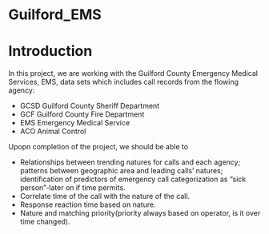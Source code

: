 # Guilford_EMS
# Introduction
  In this project, we are working with the Guilford County Emergency Medical Services, EMS, data sets which includes call records from the flowing agency:
  - GCSD Guilford County Sheriff Department 
  - GCF Guilford County Fire Department
  - EMS	 Emergency Medical Service
  - ACO Animal Control
  
Upopn completion of the project, we should be able to 
  - Relationships between trending natures for calls and each agency; patterns between geographic area and leading calls’ natures; identification of predictors of emergency call categorization as “sick person”-later on if time permits.
  - Correlate time of the call with the nature of the call.
  - Response reaction time based on nature.
  - Nature and matching priority(priority always based on operator, is it over time changed).
 
